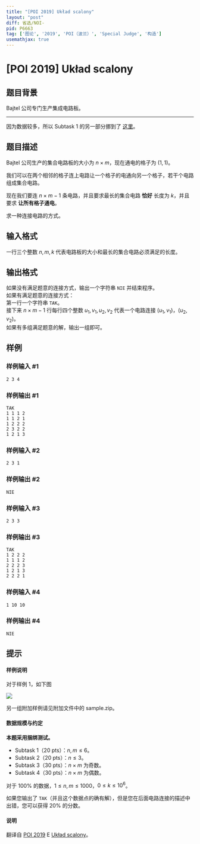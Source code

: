```yaml
---
title: "[POI 2019] Układ scalony"
layout: "post"
diff: 省选/NOI-
pid: P6663
tag: ['图论', '2019', 'POI（波兰）', 'Special Judge', '构造']
usemathjax: true
---
```


# [POI 2019] Układ scalony
## 题目背景

Bajtel 公司专门生产集成电路板。

---

因为数据较多，所以 Subtask 1 的另一部分挪到了 [这里](https://www.luogu.com.cn/problem/U122678)。
## 题目描述

Bajtel 公司生产的集合电路板的大小为 $n \times m$，现在通电的格子为 $(1,1)$。

我们可以在两个相邻的格子连上电路让一个格子的电通向另一个格子，若干个电路组成集合电路。

现在我们要连 $n \times m-1$ 条电路，并且要求最长的集合电路 **恰好** 长度为 $k$，并且要求 **让所有格子通电**。

求一种连接电路的方式。
## 输入格式

一行三个整数 $n,m,k$ 代表电路板的大小和最长的集合电路必须满足的长度。
## 输出格式

如果没有满足题意的连接方式，输出一个字符串 `NIE` 并结束程序。            
如果有满足题意的连接方式：    
第一行一个字符串 `TAK`。       
接下来 $n \times m-1$ 行每行四个整数 $u_1,v_1,u_2,v_2$ 代表一个电路连接 $(u_1,v_1)$，$(u_2,v_2)$。           
如果有多组满足题意的解，输出一组即可。
## 样例

### 样例输入 #1
```
2 3 4
```
### 样例输出 #1
```
TAK
1 1 1 2
1 1 2 1
1 2 2 2
2 3 2 2
1 2 1 3
```
### 样例输入 #2
```
2 3 1
```
### 样例输出 #2
```
NIE
```
### 样例输入 #3
```
2 3 3 
```
### 样例输出 #3
```
TAK
1 2 2 2
1 1 1 2
2 2 2 3
1 2 1 3
2 2 2 1
```
### 样例输入 #4
```
1 10 10
```
### 样例输出 #4
```
NIE
```
## 提示

#### 样例说明

对于样例 $1$，如下图

![](https://cdn.luogu.com.cn/upload/image_hosting/ly5swltx.png)

另一组附加样例请见附加文件中的 sample.zip。

#### 数据规模与约定

**本题采用捆绑测试。**

- Subtask 1（20 pts）：$n,m \le 6$。
- Subtask 2（20 pts）：$n \le 3$。
- Subtask 3（30 pts）：$n \times m$ 为奇数。
- Subtask 4（30 pts）：$n \times m$ 为偶数。

对于 $100\%$ 的数据，$1 \le n,m \le 1000$，$0 \le k \le 10^6$。

如果您输出了 `TAK`（并且这个数据点的确有解），但是您在后面电路连接的描述中出错，您可以获得 $20\%$ 的分数。

#### 说明

翻译自 [POI 2019](https://sio2.mimuw.edu.pl/c/oi27-1/dashboard/) E [Układ scalony](https://sio2.mimuw.edu.pl/c/oi27-1/p/ukl/)。
